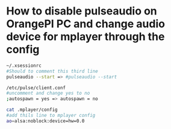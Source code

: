 # How to disable pulseaudio on OrangePI PC and change audio device for mplayer through the config

```sh
~/.xsessionrc
#Should to comment this third line
pulseaudio --start => #pulseaudio --start
```

```sh
/etc/pulse/client.conf
#uncomment and change yes to no
;autospawn = yes => autospawn = no
```

```sh
cat .mplayer/config
#add thils line to mplayer config
ao=alsa:noblock:device=hw=0.0
```

